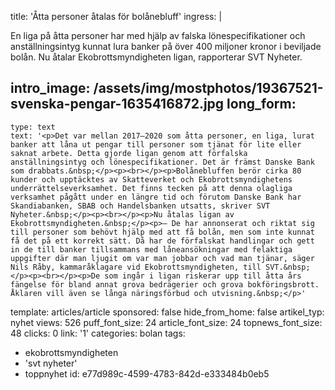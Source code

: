title: 'Åtta personer åtalas för bolånebluff'
ingress: |
  <p>En liga på åtta personer har med hjälp av falska lönespecifikationer och anställningsintyg kunnat lura banker på över 400 miljoner kronor i beviljade bolån. Nu åtalar Ekobrottsmyndigheten ligan, rapporterar SVT Nyheter.
  </p>
  
intro_image: /assets/img/mostphotos/19367521-svenska-pengar-1635416872.jpg
long_form:
  -
    type: text
    text: '<p>Det var mellan 2017–2020 som åtta personer, en liga, lurat banker att låna ut pengar till personer som tjänat för lite eller saknat arbete. Detta gjorde ligan genom att förfalska anställningsintyg och lönespecifikationer. Det är främst Danske Bank som drabbats.&nbsp;</p><p><br></p><p>Bolånebluffen berör cirka 80 kunder och upptäcktes av Skatteverket och Ekobrottsmyndighetens underrättelseverksamhet. Det finns tecken på att denna olagliga verksamhet pågått under en längre tid och förutom Danske Bank har Skandiabanken, SBAB och Handelsbanken utsatts, skriver SVT Nyheter.&nbsp;</p><p><br></p><p>Nu åtalas ligan av Ekobrottsmyndigheten.&nbsp;</p><p>– De har annonserat och riktat sig till personer som behövt hjälp med att få bolån, men som inte kunnat få det på ett korrekt sätt. Då har de förfalskat handlingar och gett in de till banker tillsammans med låneansökningar med felaktiga uppgifter där man ljugit om var man jobbar och vad man tjänar, säger Nils Råby, kammaråklagare vid Ekobrottsmyndigheten, till SVT.&nbsp;</p><p><br></p><p>De som ingår i ligan riskerar upp till åtta års fängelse för bland annat grova bedrägerier och grova bokföringsbrott. Åklaren vill även se långa näringsförbud och utvisning.&nbsp;</p>'
template: articles/article
sponsored: false
hide_from_home: false
artikel_typ: nyhet
views: 526
puff_font_size: 24
article_font_size: 24
topnews_font_size: 48
clicks: 0
link: '1'
categories: bolan
tags:
  - ekobrottsmyndigheten
  - 'svt nyheter'
  - toppnyhet
id: e77d989c-4599-4783-842d-e333484b0eb5
